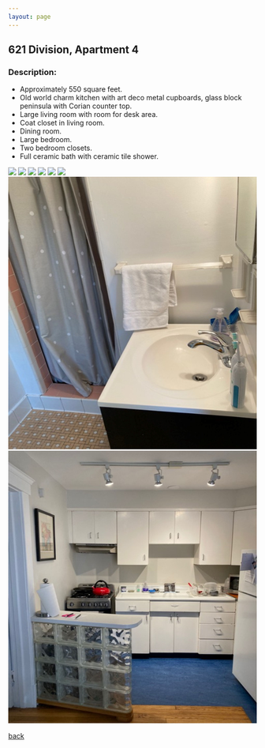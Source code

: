 ```yaml
---
layout: page
---
```


## 621 Division, Apartment 4
### Description:

* Approximately 550 square feet.
* Old world charm kitchen with art deco metal cupboards, glass block peninsula with Corian counter top.
* Large living room with room for desk area.
* Coat closet in living room.
* Dining room.
* Large bedroom.
* Two bedroom closets.
* Full ceramic bath with ceramic tile shower.

![](/assets/images/621division/621apt4pic1.jpg)
![](/assets/images/621division/621apt4pic3.jpg)
![](/assets/images/621division/621apt4pic4.jpg)
![](/assets/images/621division/621apt4pic5.jpg)
![](/assets/images/621division/621apt4pic6.jpg)
![](/assets/images/621division/621apt4pic7.jpg)
![](/assets/images/621division/621apt4pic8.jpg)
![](/assets/images/621division/621apt4pic9.jpg)

[back](/)
